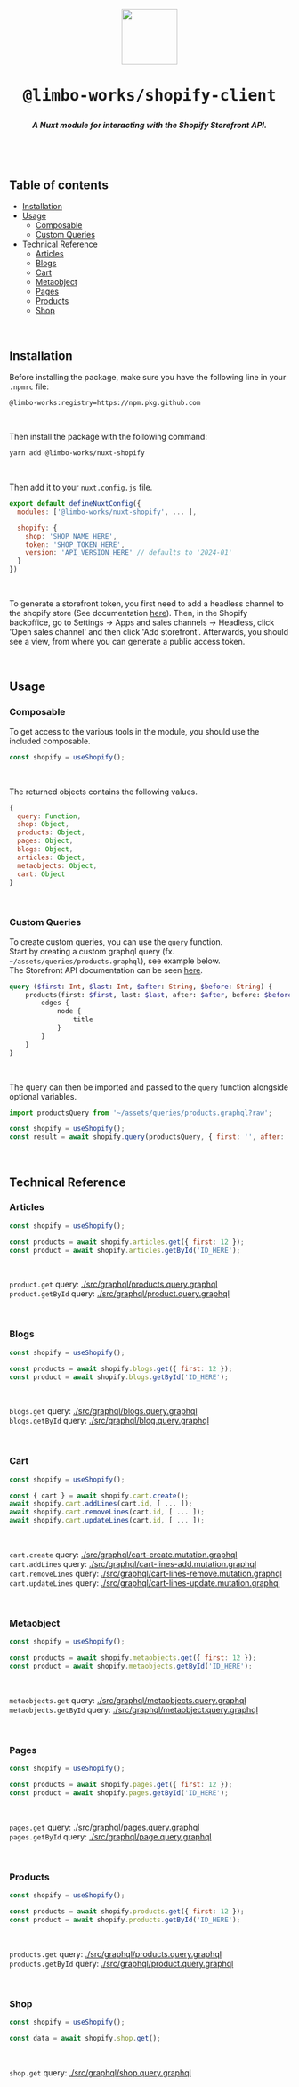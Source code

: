 

<p align="center">
<img src="https://github.com/limbo-works/Limbo.Nuxt.ShopifyClient/assets/44546482/9a8fb9e1-4004-4743-b3d5-9b30aa7fe96c" style="width: 100px;" />
</p>

<h1 align="center"><pre>@limbo-works/shopify-client</pre></h1>

<h5 align="center">A Nuxt module for interacting with the Shopify Storefront API.</h5>

<br />
<br />

## Table of contents <!-- omit in toc -->

-   [Installation](#installation)
-   [Usage](#usage)
    -   [Composable](#composable)
    -   [Custom Queries](#custom-queries)
-   [Technical Reference](#technical-reference)
    -   [Articles](#articles)
    -   [Blogs](#blogs)
    -   [Cart](#cart)
    -   [Metaobject](#metaobject)
    -   [Pages](#pages)
    -   [Products](#products)
    -   [Shop](#shop)

<br />

## Installation

Before installing the package, make sure you have the following line in your `.npmrc` file:

```
@limbo-works:registry=https://npm.pkg.github.com
```

<br />

Then install the package with the following command:

```bash
yarn add @limbo-works/nuxt-shopify
```

<br />

Then add it to your `nuxt.config.js` file.

```javascript
export default defineNuxtConfig({
  modules: ['@limbo-works/nuxt-shopify', ... ],

  shopify: {
    shop: 'SHOP_NAME_HERE',
    token: 'SHOP_TOKEN_HERE',
    version: 'API_VERSION_HERE' // defaults to '2024-01'
  }
})
```

<br />

To generate a storefront token, you first need to add a headless channel to the shopify store (See documentation [here](https://shopify.dev/docs/custom-storefronts/getting-started/build-options#the-headless-channel)). Then, in the Shopify backoffice, go to Settings -> Apps and sales channels -> Headless, click 'Open sales channel' and then click 'Add storefront'. Afterwards, you should see a view, from where you can generate a public access token.

<br />

## Usage

### Composable

To get access to the various tools in the module, you should use the included composable.

```javascript
const shopify = useShopify();
```

<br />

The returned objects contains the following values.

```javascript
{
  query: Function,
  shop: Object,
  products: Object,
  pages: Object,
  blogs: Object,
  articles: Object,
  metaobjects: Object,
  cart: Object
}
```

<br />

### Custom Queries

To create custom queries, you can use the `query` function.<br />
Start by creating a custom graphql query (fx. `~/assets/queries/products.graphql`), see example below.<br />
The Storefront API documentation can be seen [here](https://shopify.dev/docs/api/storefront).

```graphql
query ($first: Int, $last: Int, $after: String, $before: String) {
	products(first: $first, last: $last, after: $after, before: $before) {
		edges {
			node {
				title
			}
		}
	}
}
```

<br />

The query can then be imported and passed to the `query` function alongside optional variables.

```javascript
import productsQuery from '~/assets/queries/products.graphql?raw';

const shopify = useShopify();
const result = await shopify.query(productsQuery, { first: '', after: '' });
```

<br />

## Technical Reference

### Articles

```javascript
const shopify = useShopify();

const products = await shopify.articles.get({ first: 12 });
const product = await shopify.articles.getById('ID_HERE');
```

<br />

`product.get` query: [./src/graphql/products.query.graphql](https://github.com/limbo-works/Limbo.Nuxt.Shopify/blob/main/src/graphql/products.query.graphql)<br />
`product.getById` query: [./src/graphql/product.query.graphql](https://github.com/limbo-works/Limbo.Nuxt.Shopify/blob/main/src/graphql/product.query.graphql)

<br />

### Blogs

```javascript
const shopify = useShopify();

const products = await shopify.blogs.get({ first: 12 });
const product = await shopify.blogs.getById('ID_HERE');
```

<br />

`blogs.get` query: [./src/graphql/blogs.query.graphql](https://github.com/limbo-works/Limbo.Nuxt.Shopify/blob/main/src/graphql/blogs.query.graphql)<br />
`blogs.getById` query: [./src/graphql/blog.query.graphql](https://github.com/limbo-works/Limbo.Nuxt.Shopify/blob/main/src/graphql/blogs.query.graphql)

<br />

### Cart

```javascript
const shopify = useShopify();

const { cart } = await shopify.cart.create();
await shopify.cart.addLines(cart.id, [ ... ]);
await shopify.cart.removeLines(cart.id, [ ... ]);
await shopify.cart.updateLines(cart.id, [ ... ]);
```

<br />

`cart.create` query: [./src/graphql/cart-create.mutation.graphql](https://github.com/limbo-works/Limbo.Nuxt.Shopify/blob/main/src/graphql/cart-create.mutation.graphql)<br />
`cart.addLines` query: [./src/graphql/cart-lines-add.mutation.graphql](https://github.com/limbo-works/Limbo.Nuxt.Shopify/blob/main/src/graphql/cart-lines-add.mutation.graphql)<br />
`cart.removeLines` query: [./src/graphql/cart-lines-remove.mutation.graphql](https://github.com/limbo-works/Limbo.Nuxt.Shopify/blob/main/src/graphql/cart-lines-remove.mutation.graphql)<br />
`cart.updateLines` query: [./src/graphql/cart-lines-update.mutation.graphql](https://github.com/limbo-works/Limbo.Nuxt.Shopify/blob/main/src/graphql/cart-lines-update.mutation.graphql)

<br />

### Metaobject

```javascript
const shopify = useShopify();

const products = await shopify.metaobjects.get({ first: 12 });
const product = await shopify.metaobjects.getById('ID_HERE');
```

<br />

`metaobjects.get` query: [./src/graphql/metaobjects.query.graphql](https://github.com/limbo-works/Limbo.Nuxt.Shopify/blob/main/src/graphql/metaobjects.query.graphql)<br />
`metaobjects.getById` query: [./src/graphql/metaobject.query.graphql](https://github.com/limbo-works/Limbo.Nuxt.Shopify/blob/main/src/graphql/metaobject.query.graphql)

<br />

### Pages

```javascript
const shopify = useShopify();

const products = await shopify.pages.get({ first: 12 });
const product = await shopify.pages.getById('ID_HERE');
```

<br />

`pages.get` query: [./src/graphql/pages.query.graphql](https://github.com/limbo-works/Limbo.Nuxt.Shopify/blob/main/src/graphql/pages.query.graphql)<br />
`pages.getById` query: [./src/graphql/page.query.graphql](https://github.com/limbo-works/Limbo.Nuxt.Shopify/blob/main/src/graphql/page.query.graphql)

<br />

### Products

```javascript
const shopify = useShopify();

const products = await shopify.products.get({ first: 12 });
const product = await shopify.products.getById('ID_HERE');
```

<br />

`products.get` query: [./src/graphql/products.query.graphql](https://github.com/limbo-works/Limbo.Nuxt.Shopify/blob/main/src/graphql/products.query.graphql)<br />
`products.getById` query: [./src/graphql/product.query.graphql](https://github.com/limbo-works/Limbo.Nuxt.Shopify/blob/main/src/graphql/product.query.graphql)

<br />

### Shop

```javascript
const shopify = useShopify();

const data = await shopify.shop.get();
```

<br />

`shop.get` query: [./src/graphql/shop.query.graphql](https://github.com/limbo-works/Limbo.Nuxt.Shopify/blob/main/src/graphql/shop.query.graphql)<br />
